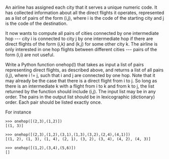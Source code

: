 An airline has assigned each city that it serves a unique numeric code. It has collected information about all the direct flights it operates, represented as a list of pairs of the form (i,j), where i is the code of the starting city and j is the code of the destination.

It now wants to compute all pairs of cities connected by one intermediate hop --- city i is connected to city j by one intermediate hop if there are direct flights of the form (i,k) and (k,j) for some other city k. The airline is only interested in one hop flights between different cities --- pairs of the form (i,i) are not useful.

Write a Python function onehop(l) that takes as input a list of pairs representing direct flights, as described above, and returns a list of all pairs (i,j), where i != j, such that i and j are connected by one hop. Note that it may already be the case that there is a direct flight from i to j. So long as there is an intermediate k with a flight from i to k and from k to j, the list returned by the function should include (i,j). The input list may be in any order. The pairs in the output list should be in lexicographic (dictionary) order. Each pair should be listed exactly once.

For instance
```
>>> onehop([(2,3),(1,2)])
[(1, 3)]

>>> onehop([(2,3),(1,2),(3,1),(1,3),(3,2),(2,4),(4,1)])
[(1, 2), (1, 3), (1, 4), (2, 1), (3, 2), (3, 4), (4, 2), (4, 3)]

>>> onehop([(1,2),(3,4),(5,6)])
[]
```
